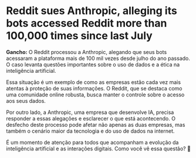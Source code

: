# Reddit sues Anthropic, alleging its bots accessed Reddit more than 100,000 times since last July

**Gancho:** O Reddit processou a Anthropic, alegando que seus bots acessaram a plataforma mais de 100 mil vezes desde julho do ano passado. O caso levanta questões importantes sobre o uso de dados e a ética na inteligência artificial.


Essa situação é um exemplo de como as empresas estão cada vez mais atentas à proteção de suas informações. O Reddit, que se destaca como uma comunidade online robusta, busca manter o controle sobre o acesso aos seus dados.

Por outro lado, a Anthropic, uma empresa que desenvolve IA, precisa responder a essas alegações e esclarecer o que está acontecendo. O desfecho deste processo pode afetar não apenas as duas empresas, mas também o cenário maior da tecnologia e do uso de dados na internet.

É um momento de atenção para todos que acompanham a evolução da inteligência artificial e as interações digitais. Como você vê essa questão? 🤔